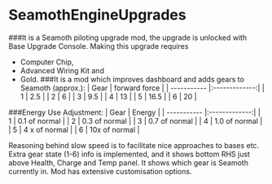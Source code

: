 # SeamothEngineUpgrades

###It is a Seamoth piloting upgrade mod, the upgrade is unlocked with Base Upgrade Console. Making this upgrade requires
- Computer Chip,
- Advanced Wiring Kit and
- Gold.
###It is a mod which improves dashboard and adds gears to Seamoth (approx.):
| Gear        | forward force |
| ----------- |:-------------:|
| 1           | 2.5           |
| 2           | 6             |
| 3           | 9.5           |
| 4           | 13            |
| 5           | 16.5          |
| 6           | 20            |

###Energy Use Adjustment:
| Gear        | Energy  |
| ----------- |:-------------:|
| 1           | 0.1 of normal   |
| 2           | 0.3 of normal   |
| 3           | 0.7 of normal   |
| 4           | 1.0 of normal   |
| 5           | 4 x of normal   |
| 6           | 10x of normal   |

Reasoning behind slow speed is to facilitate nice approaches to bases etc.
Extra gear state (1-6) info is implemented, and it shows bottom RHS just above Health, Charge and Temp panel. It shows which gear is Seamoth currently in. Mod has extensive customisation options.
